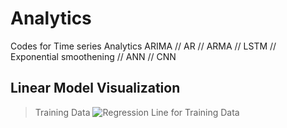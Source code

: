 # Analytics
Codes for Time series Analytics
ARIMA //
AR //
ARMA //
LSTM //
Exponential smoothening //
ANN //
CNN
## Linear Model Visualization
> Training Data 
![Regression Line for Training Data]()
